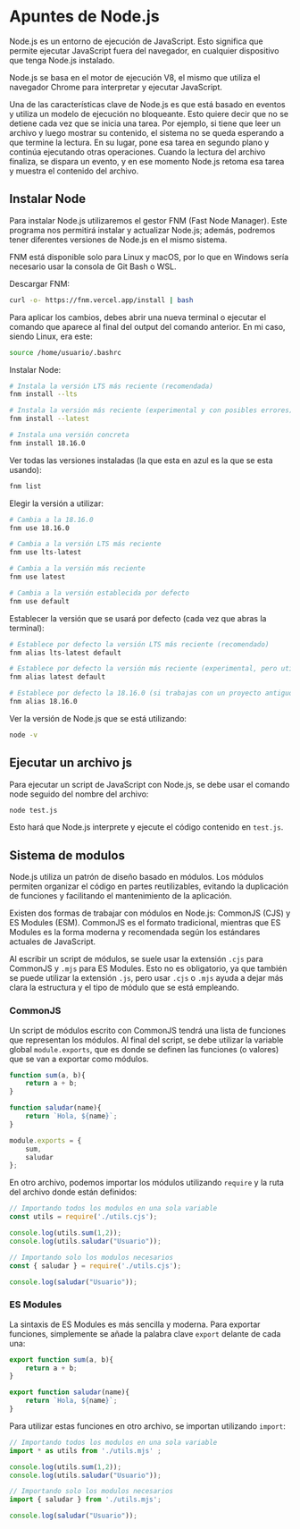 # Apuntes de Node.js
Node.js es un entorno de ejecución de JavaScript. Esto significa que permite ejecutar JavaScript fuera del navegador, en cualquier dispositivo que tenga Node.js instalado.

Node.js se basa en el motor de ejecución V8, el mismo que utiliza el navegador Chrome para interpretar y ejecutar JavaScript.

Una de las características clave de Node.js es que está basado en eventos y utiliza un modelo de ejecución no bloqueante. Esto quiere decir que no se detiene cada vez que se inicia una tarea. Por ejemplo, si tiene que leer un archivo y luego mostrar su contenido, el sistema no se queda esperando a que termine la lectura. En su lugar, pone esa tarea en segundo plano y continúa ejecutando otras operaciones. Cuando la lectura del archivo finaliza, se dispara un evento, y en ese momento Node.js retoma esa tarea y muestra el contenido del archivo.

## Instalar Node
Para instalar Node.js utilizaremos el gestor FNM (Fast Node Manager). Este programa nos permitirá instalar y actualizar Node.js; además, podremos tener diferentes versiones de Node.js en el mismo sistema.

FNM está disponible solo para Linux y macOS, por lo que en Windows sería necesario usar la consola de Git Bash o WSL.

Descargar FNM:

```bash
curl -o- https://fnm.vercel.app/install | bash
```

Para aplicar los cambios, debes abrir una nueva terminal o ejecutar el comando que aparece al final del output del comando anterior. En mi caso, siendo Linux, era este:

```bash
source /home/usuario/.bashrc
```

Instalar Node:

```bash
# Instala la versión LTS más reciente (recomendada)
fnm install --lts

# Instala la versión más reciente (experimental y con posibles errores)
fnm install --latest

# Instala una versión concreta
fnm install 18.16.0
```

Ver todas las versiones instaladas (la que esta en azul es la que se esta usando):

```bash
fnm list
```

Elegir la versión a utilizar:

```bash
# Cambia a la 18.16.0
fnm use 18.16.0

# Cambia a la versión LTS más reciente
fnm use lts-latest

# Cambia a la versión más reciente
fnm use latest

# Cambia a la versión establecida por defecto
fnm use default
```

Establecer la versión que se usará por defecto (cada vez que abras la terminal):

```bash
# Establece por defecto la versión LTS más reciente (recomendado)
fnm alias lts-latest default

# Establece por defecto la versión más reciente (experimental, pero util si quieres probar los últimos cambios)
fnm alias latest default

# Establece por defecto la 18.16.0 (si trabajas con un proyecto antiguo que esta hecho con una versión concreta)
fnm alias 18.16.0
```

Ver la versión de Node.js que se está utilizando:

```bash
node -v
```

## Ejecutar un archivo js
Para ejecutar un script de JavaScript con Node.js, se debe usar el comando node seguido del nombre del archivo:

```bash
node test.js
```

Esto hará que Node.js interprete y ejecute el código contenido en `test.js`.

## Sistema de modulos
Node.js utiliza un patrón de diseño basado en módulos. Los módulos permiten organizar el código en partes reutilizables, evitando la duplicación de funciones y facilitando el mantenimiento de la aplicación.

Existen dos formas de trabajar con módulos en Node.js: CommonJS (CJS) y ES Modules (ESM). CommonJS es el formato tradicional, mientras que ES Modules es la forma moderna y recomendada según los estándares actuales de JavaScript.

Al escribir un script de módulos, se suele usar la extensión `.cjs` para CommonJS y `.mjs` para ES Modules. Esto no es obligatorio, ya que también se puede utilizar la extensión `.js`, pero usar `.cjs` o `.mjs` ayuda a dejar más clara la estructura y el tipo de módulo que se está empleando.

### CommonJS
Un script de módulos escrito con CommonJS tendrá una lista de funciones que representan los módulos. Al final del script, se debe utilizar la variable global `module.exports`, que es donde se definen las funciones (o valores) que se van a exportar como módulos.

```js
function sum(a, b){
    return a + b;
}

function saludar(name){
    return `Hola, ${name}`;
}

module.exports = {
    sum,
    saludar
};
```

En otro archivo, podemos importar los módulos utilizando `require` y la ruta del archivo donde están definidos:

```js
// Importando todos los modulos en una sola variable
const utils = require('./utils.cjs');

console.log(utils.sum(1,2));
console.log(utils.saludar("Usuario"));

// Importando solo los modulos necesarios
const { saludar } = require('./utils.cjs');

console.log(saludar("Usuario"));
```

### ES Modules
La sintaxis de ES Modules es más sencilla y moderna. Para exportar funciones, simplemente se añade la palabra clave `export` delante de cada una:

```js
export function sum(a, b){
    return a + b;
}

export function saludar(name){
    return `Hola, ${name}`;
}
```

Para utilizar estas funciones en otro archivo, se importan utilizando `import`:

```js
// Importando todos los modulos en una sola variable
import * as utils from './utils.mjs' ;

console.log(utils.sum(1,2));
console.log(utils.saludar("Usuario"));

// Importando solo los modulos necesarios
import { saludar } from './utils.mjs';

console.log(saludar("Usuario"));
```